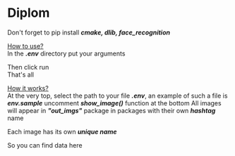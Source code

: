 # Diplom

Don't forget to pip install ***cmake, dlib, face_recognition***

<ins>How to use?</ins>  
In the ***.env*** directory put your arguments

Then click run  
That's all  

<ins>How it works?</ins>  
At the very top, select the path to your file ***.env***, an example of such a file is ***env.sample***
uncomment ***show_image()*** function at the bottom
All images will appear in ***"out_imgs"*** package in packages with their own ***hashtag*** name  

Each image has its own ***unique name***  

So you can find data here  
